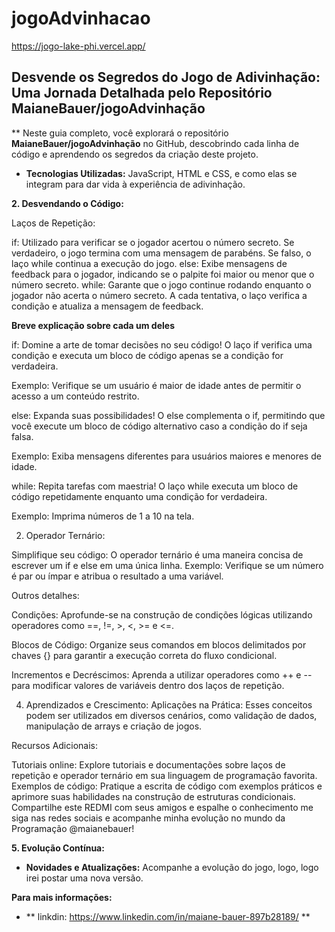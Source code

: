 # jogoAdvinhacao
https://jogo-lake-phi.vercel.app/

## Desvende os Segredos do Jogo de Adivinhação: Uma Jornada Detalhada pelo Repositório MaianeBauer/jogoAdvinhação

** Neste guia completo, você explorará o repositório **MaianeBauer/jogoAdvinhação** no GitHub, descobrindo cada linha de código e aprendendo os segredos da criação deste projeto.

* **Tecnologias Utilizadas:** JavaScript, HTML e CSS, e como elas se integram para dar vida à experiência de adivinhação.

**2. Desvendando o Código:**

Laços de Repetição:


if: 
Utilizado para verificar se o jogador acertou o número secreto. Se verdadeiro, o jogo termina com uma mensagem de parabéns. Se falso, o laço while continua a execução do jogo.
else: 
Exibe mensagens de feedback para o jogador, indicando se o palpite foi maior ou menor que o número secreto.
while: 
Garante que o jogo continue rodando enquanto o jogador não acerta o número secreto. A cada tentativa, o laço verifica a condição e atualiza a mensagem de feedback.

**Breve explicação sobre cada um deles**

if: Domine a arte de tomar decisões no seu código! 
O laço if verifica uma condição e executa um bloco de código apenas se a condição for verdadeira.

Exemplo: Verifique se um usuário é maior de idade antes de permitir o acesso a um conteúdo restrito.


else: Expanda suas possibilidades! O else complementa o if, permitindo que você execute um bloco de código alternativo caso a condição do if seja falsa.

Exemplo: Exiba mensagens diferentes para usuários maiores e menores de idade.


while: Repita tarefas com maestria! O laço while executa um bloco de código repetidamente enquanto uma condição for verdadeira.

Exemplo: Imprima números de 1 a 10 na tela.


2. Operador Ternário:

Simplifique seu código: O operador ternário é uma maneira concisa de escrever um if e else em uma única linha.
Exemplo: Verifique se um número é par ou ímpar e atribua o resultado a uma variável.


Outros detalhes:

Condições: Aprofunde-se na construção de condições lógicas utilizando operadores como ==, !=, >, <, >= e <=.

Blocos de Código: Organize seus comandos em blocos delimitados por chaves {} para garantir a execução correta do fluxo condicional.

Incrementos e Decréscimos: Aprenda a utilizar operadores como ++ e -- para modificar valores de variáveis dentro dos laços de repetição.

4. Aprendizados e Crescimento:
Aplicações na Prática: Esses conceitos podem ser utilizados em diversos cenários, como validação de dados, manipulação de arrays e criação de jogos.

Recursos Adicionais:

Tutoriais online: Explore tutoriais e documentações sobre laços de repetição e operador ternário em sua linguagem de programação favorita.
Exemplos de código: Pratique a escrita de código com exemplos práticos e aprimore suas habilidades na construção de estruturas condicionais.
Compartilhe este REDMI com seus amigos e espalhe o conhecimento me siga nas redes sociais e acompanhe minha evolução no mundo da Programação @maianebauer!




**5. Evolução Contínua:**

* **Novidades e Atualizações:** Acompanhe a evolução do jogo, logo, logo irei postar uma nova versão.

**Para mais informações:**

* ** linkdin: https://www.linkedin.com/in/maiane-bauer-897b28189/ **


